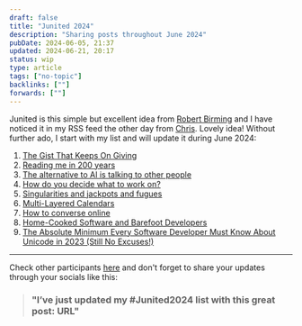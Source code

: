 ```yaml
---
draft: false
title: "Junited 2024"
description: "Sharing posts throughout June 2024"
pubDate: 2024-06-05, 21:37
updated: 2024-06-21, 20:17
status: wip
type: article
tags: ["no-topic"]
backlinks: [""]
forwards: [""]
---
```


Junited is this simple but excellent idea from [Robert Birming](https://birming.com/junited-blog-love/) and I have noticed it in my RSS feed the other day from [Chris](https://thoughts.uncountable.uk/junited-2024/). Lovely idea! Without further ado, I start with my list and will update it during June 2024:

1. [The Gist That Keeps On Giving](https://blog.jim-nielsen.com/2024/gist-that-keeps-giving/)
2. [Reading me in 200 years](https://thoughts.uncountable.uk/reading-me-in-200-years/)
3. [The alternative to AI is talking to other people](https://librarian.aedileworks.com/2023/09/19/the-alternative-to-ai-is-talking-to-other-people/)
4. [How do you decide what to work on?](https://jvns.ca/blog/2016/08/16/how-do-you-work-on-something-important/)
5. [Singularities and jackpots and fugues](https://interconnected.org/home/2022/02/09/apocalypsi)
6. [Multi-Layered Calendars](https://julian.digital/2023/07/06/multi-layered-calendars/)
7. [How to converse online](https://manuelmoreale.com/how-to-converse-online)
8. [Home-Cooked Software and Barefoot Developers](https://maggieappleton.com/home-cooked-software)
9. [The Absolute Minimum Every Software Developer Must Know About Unicode in 2023 (Still No Excuses!)](https://tonsky.me/blog/unicode/)

<hr>

Check other participants [here](https://birming.com/junited-how-who/) and don't forget to share your updates through your socials like this: 
> ### "I’ve just updated my #Junited2024 list with this great post: URL"

<p></p>